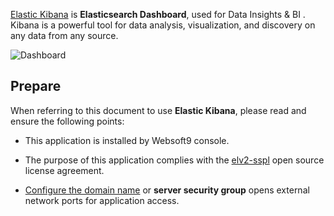 [Elastic Kibana](https://www.elastic.co/kibana) is **Elasticsearch Dashboard**, used for Data Insights & BI . Kibana is a powerful tool for data analysis, visualization, and discovery on any data from any source. 


![Dashboard](https://libs.websoft9.com/Websoft9/DocsPicture/zh/kibana/kibana-gui-websoft9.png)


## Prepare

When referring to this document to use **Elastic Kibana**, please read and ensure the following points:

- This application is installed by Websoft9 console.

- The purpose of this application complies with the [elv2-sspl](https://www.elastic.co/licensing/elastic-license) open source license agreement.

- [Configure the domain name](./domain-set) or **server security group** opens external network ports for application access.